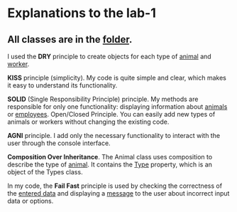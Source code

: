 # Explanations to the lab-1

## All classes are in the [folder](./ZOO).
I used the **DRY** principle to create objects for each type of [animal](./ZOO/Program.cs#L16-L27) and [worker](./ZOO/Program.cs#L54-L66).

**KISS** principle (simplicity). My code is quite simple and clear, which makes it easy to understand its functionality.

**SOLID**  (Single Responsibility Principle) principle. My methods are responsible for only one functionality: displaying information about [animals](./ZOO/Program.cs#L96-L132) or [employees](./ZOO/Program.cs#L134-L141).
Open/Closed Principle. You can easily add new types of animals or workers without changing the existing code.

**AGNI** principle. I add only the necessary functionality to interact with the user through the console interface.

**Composition Over Inheritance**. The Animal class uses composition to describe the type of [animal](./ZOO/Animal.cs#L30-L39). It contains the [Type](./ZOO/Animal.cs#L13) property, which is an object of the Types class.

In my code, the **Fail Fast** principle is used by checking the correctness of the [entered data](./ZOO/Program.cs#L89) and displaying a [message](./ZOO/Program.cs#L130) to the user about incorrect input data or options.